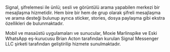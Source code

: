 Signal, şifrelemesi ile ünlü; sesli ve görüntülü arama yapabilen merkezi bir mesajlaşma hizmetidir. Hem bire bir hem de grup olarak şifreli mesajlaşma ve arama desteği bulunup ayrıca sticker, stories, dosya paylaşma gibi ekstra özellikleri de bulunmaktadır.

Mobil ve masaüstü uygulamaları ve sunucular, Moxie Marlinspike ve Eski WhatsApp eş-kurucusu Brian Acton tarafından kurulan Signal Messenger LLC şirketi tarafından geliştirilip hizmete sunulmaktadır.
